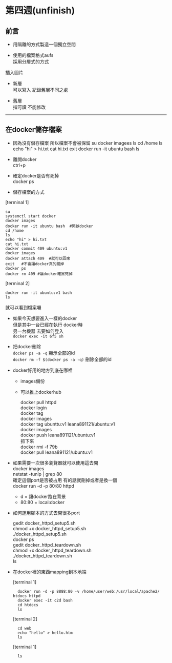# 第四週(unfinish)

## 前言
- 用隔離的方式製造一個獨立空間

- 使用的檔案格式aufs  
採用分層式的方式

插入圖片

* 新層  
可以寫入 紀錄舊層不同之處  

* 舊層  
指可讀 不能修改  

---

## 在docker儲存檔案

- 因為沒有儲存檔案 所以檔案不會被保留
su
docker imagees
ls
cd /home
ls
echo "hi" > hi.txt
cat hi.txt
exit
docker run -it ubuntu bash
ls

- 離開docker  
ctrl+p  

- 確定docker是否有死掉  
docker ps  

- 儲存檔案的方式  

[terminal 1]

    su  
    systemctl start docker  
    docker images  
    docker run -it ubuntu bash  #開啟docker  
    cd /home  
    ls  
    echo "hi" > hi.txt  
    cat hi.txt  
    docker commit 409 ubuntu:v1  
    docker images  
    docker attach 409  #就可以回來  
    exit   #不會讓docker真的關掉  
    docker ps  
    docker rm 409 #讓docker確實死掉  

[terminal 2]

    docker run -it ubuntu:v1 bash
    ls

就可以看到檔案囉  


- 如果今天想要進入一樣的docker  
 但是其中一台已經在執行 docker時  
 另一台機器 去要如何登入  
`docker exec -it 6f5 sh`

- 把docker刪除  
`docker ps -a -q` 顯示全部的id  
`docker rm -f $(docker ps -a -q)` 刪除全部的id  

- docker好用的地方到底在哪裡 
    - images備份

    - 可以推上dockerhub  

        docker pull httpd  
        docker login  
        docker tag  
        docker images  
        docker tag ubunttu:v1 leana891121/ubuntu:v1  
        docker images  
        docker push leana891121/ubuntu:v1  
        抓下來  
        docker rmi -f 79b  
        docker pull leana891121/ubuntu:v1  

- 如果需要一次很多瀏覽器就可以使用這去開  
docker images  
netstat -tunlp | grep 80   
確定這個port是否被占用 有的話就刪掉或者是換一個  
docker run -d -p 80:80 httpd  
    - d = 讓docker跑在背景  
    - 80:80 = local:docker  

- 如何運用腳本的方式去開很多port  

    gedit docker_httpd_setup5.sh  
    chmod +x docker_httpd_setup5.sh   
    ./docker_httpd_setup5.sh   
    docker ps  
    gedit docker_httpd_teardown.sh  
    chmod +x docker_httpd_teardown.sh   
    ./docker_httpd_teardown.sh   
    ls  

- 在docker裡的東西mapping到本地端

    [terminal 1]  

        docker run -d -p 8888:80 -v /home/user/web:/usr/local/apache2/  htdocs httpd  
        docker exec -it c2d bash  
        cd htdocs   
        ls  

    [terminal 2]

        cd web
        echo "hello" > hello.htm
        ls

    [terminal 1]

        ls




